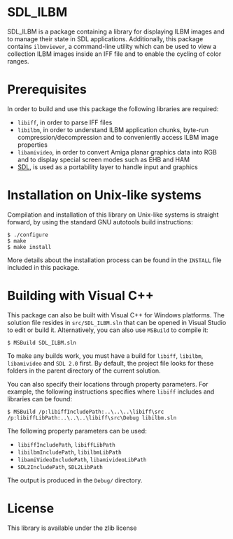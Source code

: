 SDL_ILBM
========
SDL_ILBM is a package containing a library for displaying ILBM images and to
manage their state in SDL applications. Additionally, this package contains
`ilbmviewer`, a command-line utility which can be used to view a collection ILBM
images inside an IFF file and to enable the cycling of color ranges.

Prerequisites
=============
In order to build and use this package the following libraries are required:

* `libiff`, in order to parse IFF files
* `libilbm`, in order to understand ILBM application chunks, byte-run compression/decompression and to conveniently access ILBM image properties
* `libamivideo`, in order to convert Amiga planar graphics data into RGB and to display special screen modes such as EHB and HAM
* [SDL](http://www.libsdl.org), is used as a portability layer to handle input and graphics

Installation on Unix-like systems
=================================
Compilation and installation of this library on Unix-like systems is straight
forward, by using the standard GNU autotools build instructions:

    $ ./configure
    $ make
    $ make install

More details about the installation process can be found in the `INSTALL` file
included in this package.

Building with Visual C++
========================
This package can also be built with Visual C++ for Windows platforms. The
solution file resides in `src/SDL_ILBM.sln` that can be opened in Visual Studio
to edit or build it. Alternatively, you can also use `MSBuild` to compile it:

    $ MSBuild SDL_ILBM.sln

To make any builds work, you must have a build for `libiff`, `libilbm`,
`libamivideo` and `SDL 2.0` first. By default, the project file looks for these
folders in the parent directory of the current solution.

You can also specify their locations through property parameters. For example,
the following instructions specifies where `libiff` includes and libraries can
be found:

    $ MSBuild /p:libiffIncludePath:..\..\..\libiff\src /p:libiffLibPath:..\..\..\libiff\src\Debug libilbm.sln

The following property parameters can be used:

* `libiffIncludePath`, `libiffLibPath`
* `libilbmIncludePath`, `libilbmLibPath`
* `libamiVideoIncludePath`, `libamivideoLibPath`
* `SDL2IncludePath`, `SDL2LibPath`

The output is produced in the `Debug/` directory.

License
=======
This library is available under the zlib license
